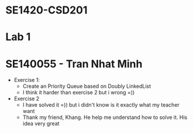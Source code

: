 # SE1420-CSD201

# Lab 1
# SE140055 - Tran Nhat Minh

- Exercise 1:
	+ Create an Priority Queue based on Doubly LinkedList 
	+ I think it harder than exercise 2 but i wrong =))
- Exercise 2
	+ I have solved it =)) but i didn't know is it exactly what my teacher want
	+ Thank my friend, Khang. He help me understand how to solve it. His idea very great